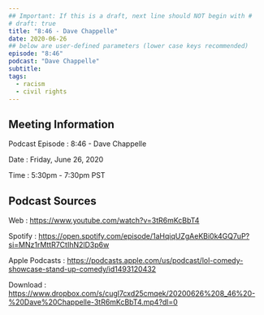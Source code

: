 ```yaml
---
## Important: If this is a draft, next line should NOT begin with #
# draft: true
title: "8:46 - Dave Chappelle"
date: 2020-06-26
## below are user-defined parameters (lower case keys recommended)
episode: "8:46"
podcast: "Dave Chappelle"
subtitle:
tags:
  - racism
  - civil rights
---
```


## Meeting Information

Podcast Episode
:   8:46 - Dave Chappelle

Date
:   Friday, June 26, 2020

Time
:   5:30pm - 7:30pm PST

## Podcast Sources

Web
:   https://www.youtube.com/watch?v=3tR6mKcBbT4

Spotify
:   https://open.spotify.com/episode/1aHqiqUZgAeKBi0k4GQ7uP?si=MNz1rMttR7CtIhN2lD3p6w

Apple Podcasts
:   https://podcasts.apple.com/us/podcast/lol-comedy-showcase-stand-up-comedy/id1493120432

Download
:   https://www.dropbox.com/s/cugl7cxd25cmqek/20200626%208_46%20-%20Dave%20Chappelle-3tR6mKcBbT4.mp4?dl=0

